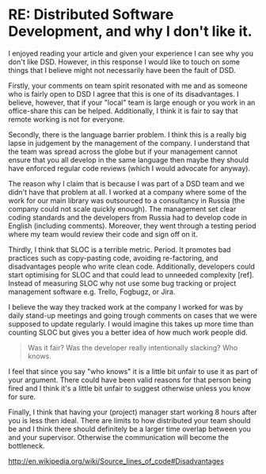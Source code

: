 # RE: Distributed Software Development, and why I don't like it.

I enjoyed reading your article and given your experience I can see why you don't like DSD. However, in this response I would like to touch on some things that I believe might not necessarily have been the fault of DSD.

Firstly, your comments on team spirit resonated with me and as someone who is fairly open to DSD I agree that this is one of its disadvantages. I believe, however, that if your "local" team is large enough or you work in an office-share this can be helped. Additionally, I think it is fair to say that remote working is not for everyone.

Secondly, there is the language barrier problem. I think this is a really big lapse in judgement by the management of the company. I understand that the team was spread across the globe but if your management cannot ensure that you all develop in the same language then maybe they should have enforced regular code reviews (which I would advocate for anyway).

The reason why I claim that is because I was part of a  DSD team and we didn't have that problem at all. I worked at a company where some of the work for our main library was outsourced to a consultancy in Russia (the company could not scale quickly enough). The management set clear coding standards and the developers from Russia had to develop code in English (including comments). Moreover, they went through a testing period where my team would review their code and sign off on it.

Thirdly, I think that SLOC is a terrible metric. Period. It promotes bad practices such as copy-pasting code, avoiding re-factoring, and disadvantages people who write clean code. Additionally, developers could start optimising for SLOC and that could lead to unneeded complexity [ref]. Instead of measuring SLOC why not use some bug tracking or project management software e.g. Trello, Fogbugz, or Jira. 

I believe the way they tracked work at the company I worked for was by daily stand-up meetings and going trough comments on cases that we were supposed to update regularly. I would imagine this takes up more time than counting SLOC but gives you a better idea of how much work people did.

> Was it fair? Was the developer really intentionally slacking? Who knows.

I feel that since you say "who knows" it is a little bit unfair to use it as part of your argument. There could have been valid reasons for that person being fired and I think it's a little bit unfair to suggest otherwise unless you know for sure.

Finally, I think that having your (project) manager start working 8 hours after you is less then ideal. There are limits to how distributed your team should be and I think there should definitely be a larger time overlap between you and your supervisor. Otherwise the communication will become the bottleneck.

http://en.wikipedia.org/wiki/Source_lines_of_code#Disadvantages
